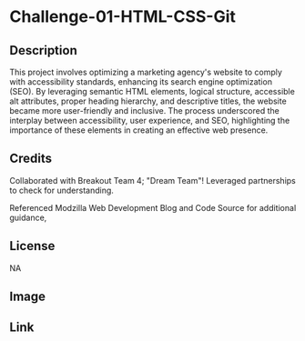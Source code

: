 # Challenge-01-HTML-CSS-Git

## Description

This project involves optimizing a marketing agency's website to comply with accessibility standards, enhancing its search engine optimization (SEO). By leveraging semantic HTML elements, logical structure, accessible alt attributes, proper heading hierarchy, and descriptive titles, the website became more user-friendly and inclusive. The process underscored the interplay between accessibility, user experience, and SEO, highlighting the importance of these elements in creating an effective web presence.

## Credits

Collaborated with Breakout Team 4; "Dream Team"! Leveraged partnerships to check for understanding.

Referenced Modzilla Web Development Blog and Code Source for additional guidance,

## License
NA

## Image

## Link